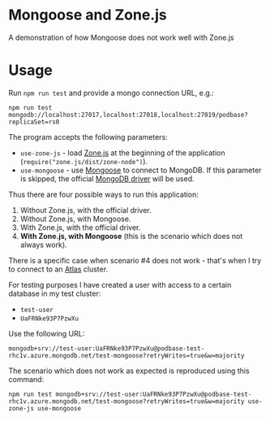 # Mongoose and Zone.js
A demonstration of how Mongoose does not work well with Zone.js

# Usage

Run ```npm run test``` and provide a mongo connection URL, e.g.:

```
npm run test mongodb://localhost:27017,localhost:27018,localhost:27019/podbase?replicaSet=rs0
```

The program accepts the following parameters:

- ```use-zone-js``` - load [Zone.js](https://www.npmjs.com/package/zone.js) at the beginning of the application (```require("zone.js/dist/zone-node")```).
- ```use-mongoose``` - use [Mongoose](https://www.npmjs.com/package/mongoose) to connect to MongoDB. If this parameter is skipped, the official [MongoDB driver](https://www.npmjs.com/package/mongodb) will be used.

Thus there are four possible ways to run this application:

1. Without Zone.js, with the official driver.
2. Without Zone.js, with Mongoose.
3. With Zone.js, with the official driver.
4. **With Zone.js, with Mongoose** (this is the scenario which does not always work).

There is a specific case when scenario #4 does not work - that's when I try to connect to an [Atlas](https://cloud.mongodb.com) cluster.

For testing purposes I have created a user with access to a certain database in my test cluster:

- ```test-user```
- ```UaFRNke93P7PzwXu```

Use the following URL:

```mongodb+srv://test-user:UaFRNke93P7PzwXu@podbase-test-rhc1v.azure.mongodb.net/test-mongoose?retryWrites=true&w=majority```

The scenario which does not work as expected is reproduced using this command:

```npm run test mongodb+srv://test-user:UaFRNke93P7PzwXu@podbase-test-rhc1v.azure.mongodb.net/test-mongoose?retryWrites=true&w=majority use-zone-js use-mongoose```